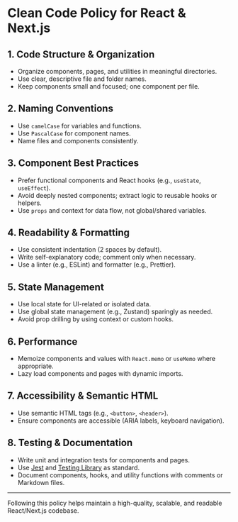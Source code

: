 # Clean Code Policy for React & Next.js

## 1. Code Structure & Organization

- Organize components, pages, and utilities in meaningful directories.
- Use clear, descriptive file and folder names.
- Keep components small and focused; one component per file.

## 2. Naming Conventions

- Use `camelCase` for variables and functions.
- Use `PascalCase` for component names.
- Name files and components consistently.

## 3. Component Best Practices

- Prefer functional components and React hooks (e.g., `useState`, `useEffect`).
- Avoid deeply nested components; extract logic to reusable hooks or helpers.
- Use `props` and context for data flow, not global/shared variables.

## 4. Readability & Formatting

- Use consistent indentation (2 spaces by default).
- Write self-explanatory code; comment only when necessary.
- Use a linter (e.g., ESLint) and formatter (e.g., Prettier).

## 5. State Management

- Use local state for UI-related or isolated data.
- Use global state management (e.g., Zustand) sparingly as needed.
- Avoid prop drilling by using context or custom hooks.

## 6. Performance

- Memoize components and values with `React.memo` or `useMemo` where appropriate.
- Lazy load components and pages with dynamic imports.

## 7. Accessibility & Semantic HTML

- Use semantic HTML tags (e.g., `<button>`, `<header>`).
- Ensure components are accessible (ARIA labels, keyboard navigation).

## 8. Testing & Documentation

- Write unit and integration tests for components and pages.
- Use [Jest](https://jestjs.io/) and [Testing Library](https://testing-library.com/) as standard.
- Document components, hooks, and utility functions with comments or Markdown files.

---

Following this policy helps maintain a high-quality, scalable, and readable React/Next.js codebase.
